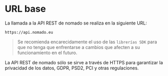 # URL base


La llamada a la API REST de nomado se realiza en la siguiente URL:

```
https://api.nomado.eu
```

> Se recomienda encarecidamente el uso de las `librerías SDK` para que no tenga que enfrentarse a cambios que afecten a su funcionamiento en el futuro.

La API REST de nomado sólo se sirve a través de HTTPS para garantizar la privacidad de los datos, GDPR, PSD2, PCI y otras regulaciones.
